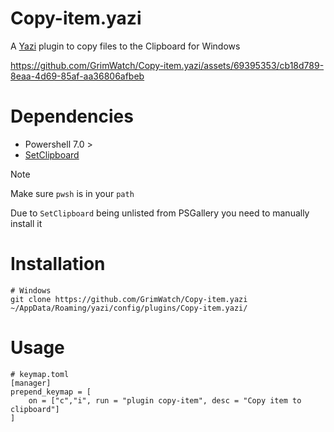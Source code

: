 # Copy-item.yazi
A [Yazi](https://github.com/sxyazi/yazi) plugin to copy files to the Clipboard for Windows 


https://github.com/GrimWatch/Copy-item.yazi/assets/69395353/cb18d789-8eaa-4d69-85af-aa36806afbeb


# Dependencies 
- Powershell 7.0 >
- [SetClipboard](https://github.com/Yevrag35/SetClipboard7)

> [!NOTE]
> Make sure ``pwsh`` is in your ``path``
>
> Due to ``SetClipboard`` being unlisted from PSGallery you need to manually install it 
# Installation
```
# Windows
git clone https://github.com/GrimWatch/Copy-item.yazi ~/AppData/Roaming/yazi/config/plugins/Copy-item.yazi/ 
```
# Usage
```
# keymap.toml
[manager]
prepend_keymap = [
    on = ["c","i", run = "plugin copy-item", desc = "Copy item to clipboard"]
]
```
